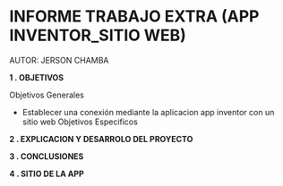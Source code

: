 # INFORME TRABAJO EXTRA (APP INVENTOR_SITIO WEB)

AUTOR: JERSON CHAMBA

**1 . OBJETIVOS**

Objetivos Generales
- Establecer una conexión mediante la aplicacion app inventor con un sitio web 
Objetivos Especificos

**2 . EXPLICACION Y DESARROLO DEL PROYECTO**




**3 . CONCLUSIONES**



**4 . SITIO DE LA APP**



